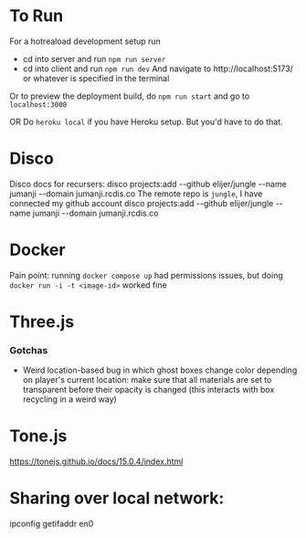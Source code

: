 # To Run
For a hotreaload development setup run
- cd into server and run `npm run server`
- cd into client and run `npm run dev`
And navigate to http://localhost:5173/ or whatever is specified in the terminal

Or to preview the deployment build, do
`npm run start` and go to  `localhost:3000`

OR
Do `heroku local` if you have Heroku setup. But you'd have to do that.

# Disco
Disco docs for recursers: disco projects:add --github elijer/jungle --name jumanji --domain jumanji.rcdis.co
The remote repo is `jungle`, I have connected my github account
disco projects:add --github elijer/jungle --name jumanji --domain jumanji.rcdis.co

# Docker
Pain point: running `docker compose up` had permissions issues, but doing `docker run -i -t <image-id>` worked fine

# Three.js
### Gotchas
- Weird location-based bug in which ghost boxes change color depending on player's current location: make sure that all materials are set to transparent before their opacity is changed (this interacts with box recycling in a weird way)

# Tone.js
https://tonejs.github.io/docs/15.0.4/index.html

# Sharing over local network:
ipconfig getifaddr en0